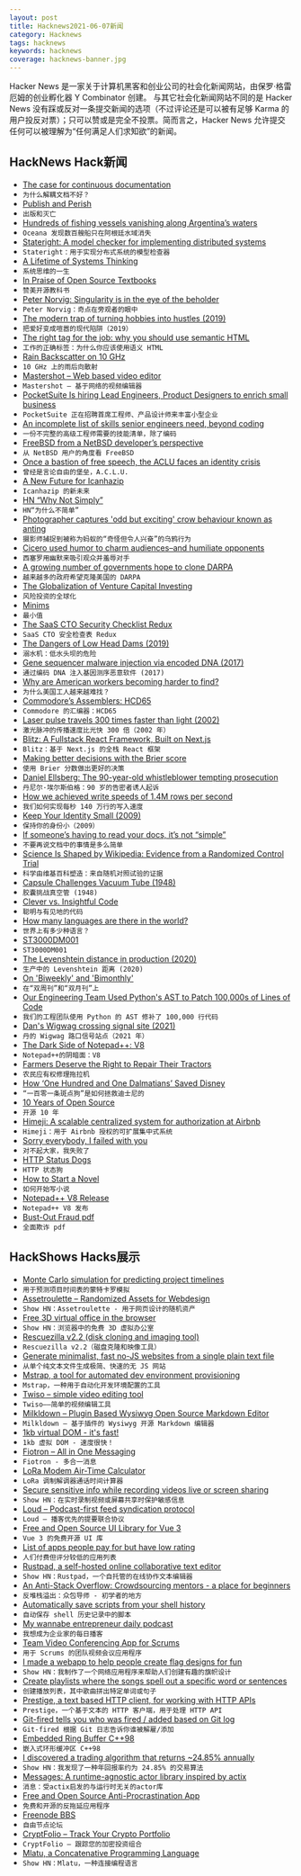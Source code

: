 ```yaml
---
layout: post
title: Hacknews2021-06-07新闻
category: Hacknews
tags: hacknews
keywords: hacknews
coverage: hacknews-banner.jpg
---
```


Hacker News 是一家关于计算机黑客和创业公司的社会化新闻网站，由保罗·格雷厄姆的创业孵化器 Y Combinator 创建。
与其它社会化新闻网站不同的是 Hacker News 没有踩或反对一条提交新闻的选项（不过评论还是可以被有足够 Karma 的用户投反对票）；只可以赞或是完全不投票。简而言之，Hacker News 允许提交任何可以被理解为“任何满足人们求知欲”的新闻。

## HackNews Hack新闻


- [The case for continuous documentation](https://www.virtuallifestyle.nl/2021/04/the-case-for-continuous-documentation/)
- `为什么解耦文档不好？`
- [Publish and Perish](https://erikhoel.substack.com/p/publish-and-perish)
- `出版和灭亡`
- [Hundreds of fishing vessels vanishing along Argentina’s waters](https://usa.oceana.org/publications/reports/oceana-finds-hundreds-vessels-vanishing-along-argentinas-waters#)
- `Oceana 发现数百艘船只在阿根廷水域消失`
- [Stateright: A model checker for implementing distributed systems](https://github.com/stateright/stateright)
- `Stateright：用于实现分布式系统的模型检查器`
- [A Lifetime of Systems Thinking](https://thesystemsthinker.com/a-lifetime-of-systems-thinking/)
- `系统思维的一生`
- [In Praise of Open Source Textbooks](item?id=27414145)
- `赞美开源教科书`
- [Peter Norvig: Singularity is in the eye of the beholder](https://wandb.ai/wandb_fc/gradient-dissent/reports/Peter-Norvig-Google-s-Director-of-Research-Singularity-is-in-the-eye-of-the-beholder--Vmlldzo2MTYwNjk?galleryTag=gradient-dissent)
- `Peter Norvig：奇点在旁观者的眼中`
- [The modern trap of turning hobbies into hustles (2019)](https://repeller.com/trap-of-turning-hobbies-into-hustles/)
- `把爱好变成喧嚣的现代陷阱（2019）`
- [The right tag for the job: why you should use semantic HTML](https://localghost.dev/2021/06/the-right-tag-for-the-job-why-you-should-use-semantic-html/)
- `工作的正确标签：为什么你应该使用语义 HTML`
- [Rain Backscatter on 10 GHz](https://destevez.net/2021/06/rain-backscatter-on-10-ghz/)
- `10 GHz 上的雨后向散射`
- [Mastershot – Web based video editor](https://mastershot.app)
- `Mastershot – 基于网络的视频编辑器`
- [PocketSuite Is hiring Lead Engineers, Product Designers to enrich small business](https://www.ycombinator.com/companies/pocketsuite)
- `PocketSuite 正在招聘首席工程师、产品设计师来丰富小型企业`
- [An incomplete list of skills senior engineers need, beyond coding](https://skamille.medium.com/an-incomplete-list-of-skills-senior-engineers-need-beyond-coding-8ed4a521b29f)
- `一份不完整的高级工程师需要的技能清单，除了编码`
- [FreeBSD from a NetBSD developer’s perspective](https://washbear.neocities.org/freebsd-netbsd-user.html)
- `从 NetBSD 用户的角度看 FreeBSD`
- [Once a bastion of free speech, the ACLU faces an identity crisis](https://www.nytimes.com/2021/06/06/us/aclu-free-speech.html)
- `曾经是言论自由的堡垒，A.C.L.U.`
- [A New Future for Icanhazip](https://major.io/2021/06/06/a-new-future-for-icanhazip/)
- `Icanhazip 的新未来`
- [HN “Why Not Simply”](https://hn.algolia.com/?dateRange=all&page=0&prefix=true&query=%22why%20not%20simply%22&sort=byPopularity&type=comment)
- `HN“为什么不简单”`
- [Photographer captures 'odd but exciting' crow behaviour known as anting](https://www.cbc.ca/news/canada/british-columbia/curious-crow-behavior-known-as-anting-looks-like-violent-dirt-bath-1.6053823)
- `摄影师捕捉到被称为蚂蚁的“奇怪但令人兴奋”的乌鸦行为`
- [Cicero used humor to charm audiences–and humiliate opponents](https://www.wsj.com/articles/how-to-tell-a-joke-review-a-funny-thing-happened-on-the-way-to-the-forum-11622821485)
- `西塞罗用幽默来吸引观众并羞辱对手`
- [A growing number of governments hope to clone DARPA](https://www.economist.com/science-and-technology/2021/06/03/a-growing-number-of-governments-hope-to-clone-americas-darpa)
- `越来越多的政府希望克隆美国的 DARPA`
- [The Globalization of Venture Capital Investing](https://avc.com/2021/06/the-globalization-of-venture-capital-investing/)
- `风险投资的全球化`
- [Minims](http://www.tweller.com/minims/index.html)
- `最小值`
- [The SaaS CTO Security Checklist Redux](https://www.goldfiglabs.com/guide/saas-cto-security-checklist/)
- `SaaS CTO 安全检查表 Redux`
- [The Dangers of Low Head Dams (2019)](https://practical.engineering/blog/2019/3/16/drowning-machine-the-dangers-of-low-head-dams)
- `溺水机：低水头坝的危险`
- [Gene sequencer malware injection via encoded DNA (2017)](https://www.wired.com/story/malware-dna-hack/)
- `通过编码 DNA 注入基因测序恶意软件 (2017)`
- [Why are American workers becoming harder to find?](https://www.economist.com/finance-and-economics/2021/04/29/why-are-american-workers-becoming-harder-to-find)
- `为什么美国工人越来越难找？`
- [Commodore’s Assemblers: HCD65](https://www.pagetable.com/?p=1540)
- `Commodore 的汇编器：HCD65`
- [Laser pulse travels 300 times faster than light (2002)](https://optics.org/article/8562)
- `激光脉冲的传播速度比光快 300 倍（2002 年）`
- [Blitz: A Fullstack React Framework, Built on Next.js](https://github.com/blitz-js/blitz)
- `Blitz：基于 Next.js 的全栈 React 框架`
- [Making better decisions with the Brier score](https://datarecipes.io/posts/brier_score/)
- `使用 Brier 分数做出更好的决策`
- [Daniel Ellsberg: The 90-year-old whistleblower tempting prosecution](https://www.bbc.co.uk/news/world-us-canada-57341592)
- `丹尼尔·埃尔斯伯格：90 岁的告密者诱人起诉`
- [How we achieved write speeds of 1.4M rows per second](https://questdb.io/blog/2021/05/10/questdb-release-6-0-tsbs-benchmark)
- `我们如何实现每秒 140 万行的写入速度`
- [Keep Your Identity Small (2009)](http://www.paulgraham.com/identity.html)
- `保持你的身份小（2009）`
- [If someone’s having to read your docs, it’s not “simple”](https://justsimply.dev)
- `不要再说文档中的事情是多么简单`
- [Science Is Shaped by Wikipedia: Evidence from a Randomized Control Trial](https://papers.ssrn.com/sol3/papers.cfm?abstract_id=3039505)
- `科学由维基百科塑造：来自随机对照试验的证据`
- [Capsule Challenges Vacuum Tube (1948)](https://books.google.com/books?id=YCcDAAAAMBAJ&pg=PA117)
- `胶囊挑战真空管 (1948)`
- [Clever vs. Insightful Code](https://www.hillelwayne.com/post/cleverness/)
- `聪明与有见地的代码`
- [How many languages are there in the world?](https://www.linguisticsociety.org/content/how-many-languages-are-there-world)
- `世界上有多少种语言？`
- [ST3000DM001](https://en.wikipedia.org/wiki/ST3000DM001)
- `ST3000DM001`
- [The Levenshtein distance in production (2020)](https://vishnubharathi.codes/blog/levenshtein-distance/index.html)
- `生产中的 Levenshtein 距离 (2020)`
- [On 'Biweekly' and 'Bimonthly'](https://www.merriam-webster.com/words-at-play/on-biweekly-and-bimonthly)
- `在“双周刊”和“双月刊”上`
- [Our Engineering Team Used Python's AST to Patch 100,000s of Lines of Code](https://engineering.soroco.com/abstract-syntax-tree-for-patching-code-and-assessing-code-quality/)
- `我们的工程团队使用 Python 的 AST 修补了 100,000 行代码`
- [Dan's Wigwag crossing signal site (2021)](http://www.trainweb.org/dansrailpix/WIG_WAG_PAGE1c.htm)
- `丹的 Wigwag 路口信号站点（2021 年）`
- [The Dark Side of Notepad++: V8](https://notepad-plus-plus.org/news/v8-dark-mode/)
- `Notepad++的阴暗面：V8`
- [Farmers Deserve the Right to Repair Their Tractors](https://www.farms.com/news/farmers-deserve-the-right-to-repair-their-tractors-168298.aspx)
- `农民应有权修理拖拉机`
- [How ‘One Hundred and One Dalmatians’ Saved Disney](https://www.smithsonianmag.com/innovation/how-one-hundred-and-one-dalmatians-saved-disney-180977869/)
- `“一百零一条斑点狗”是如何拯救迪士尼的`
- [10 Years of Open Source](https://solnic.codes/2021/06/04/10-years-of-open-source/)
- `开源 10 年`
- [Himeji: A scalable centralized system for authorization at Airbnb](https://medium.com/airbnb-engineering/himeji-a-scalable-centralized-system-for-authorization-at-airbnb-341664924574)
- `Himeji：用于 Airbnb 授权的可扩展集中式系统`
- [Sorry everybody, I failed with you](https://github.com/pedronauck/docz/issues/1634)
- `对不起大家，我失败了`
- [HTTP Status Dogs](https://httpstatusdogs.com/)
- `HTTP 状态狗`
- [How to Start a Novel](https://granta.com/notes-on-craft-jonathan-lee/)
- `如何开始写小说`
- [Notepad++ V8 Release](https://notepad-plus-plus.org/downloads/v8/)
- `Notepad++ V8 发布`
- [Bust-Out Fraud pdf](https://www.experian.com/assets/decision-analytics/white-papers/bust-out-fraud-white-paper.pdf)
- `全面欺诈 pdf`


## HackShows Hacks展示

- [ Monte Carlo simulation for predicting project timelines](https://quotes.vistimo.com)
- `用于预测项目时间表的蒙特卡罗模拟`
- [ Assetroulette – Randomized Assets for Webdesign](https://assetroulette.com/)
- `Show HN：Assetroulette - 用于网页设计的随机资产`
- [ Free 3D virtual office in the browser](https://www.spot.xyz)
- `Show HN：浏览器中的免费 3D 虚拟办公室`
- [ Rescuezilla v2.2 (disk cloning and imaging tool)](https://github.com/rescuezilla/rescuezilla/releases/latest)
- `Rescuezilla v2.2（磁盘克隆和映像工具）`
- [ Generate minimalist, fast no-JS websites from a single plain text file](https://leoncvlt.github.io/imml)
- `从单个纯文本文件生成极简、快速的无 JS 网站`
- [ Mstrap, a tool for automated dev environment provisioning](https://mstrap.dev)
- `Mstrap，一种用于自动化开发环境配置的工具`
- [ Twiso – simple video editing tool](https://video.twiso.co/)
- `Twiso——简单的视频编辑工具`
- [ Milkldown – Plugin Based Wysiwyg Open Source Markdown Editor](https://saul-mirone.github.io/milkdown/#/)
- `Milkldown – 基于插件的 Wysiwyg 开源 Markdown 编辑器`
- [ 1kb virtual DOM - it's fast!](https://github.com/millionjs/million)
- `1kb 虚拟 DOM - 速度很快！`
- [ Fiotron – All in One Messaging](https://fiotron.com/)
- `Fiotron - 多合一消息`
- [ LoRa Modem Air-Time Calculator](https://github.com/ifTNT/lora-air-time)
- `LoRa 调制解调器通话时间计算器`
- [ Secure sensitive info while recording videos live or screen sharing](https://blurweb.app)
- `Show HN：在实时录制视频或屏幕共享时保护敏感信息`
- [ Loud – Podcast-first feed syndication protocol](https://loud-feed-format.github.io/)
- `Loud – 播客优先的提要联合协议`
- [ Free and Open Source UI Library for Vue 3](https://vuestic.dev/)
- `Vue 3 的免费开源 UI 库`
- [ List of apps people pay for but have low rating](https://ideasfilter.com/?ref=hn)
- `人们付费但评分较低的应用列表`
- [ Rustpad, a self-hosted online collaborative text editor](https://github.com/ekzhang/rustpad)
- `Show HN：Rustpad，一个自托管的在线协作文本编辑器`
- [ An Anti-Stack Overflow: Crowdsourcing mentors - a place for beginners](item?id=27408291)
- `反堆栈溢出：众包导师 - 初学者的地方`
- [ Automatically save scripts from your shell history](https://github.com/asidiali/repro)
- `自动保存 shell 历史记录中的脚本`
- [ My wannabe entrepreneur daily podcast](https://anchor.fm/wannabentrepreneur)
- `我想成为企业家的每日播客`
- [ Team Video Conferencing App for Scrums](https://cogency.io)
- `用于 Scrums 的团队视频会议应用程序`
- [ I made a webapp to help people create flag designs for fun](https://flag.rachel.systems/)
- `Show HN：我制作了一个网络应用程序来帮助人们创建有趣的旗帜设计`
- [ Create playlists where the songs spell out a specific word or sentences](https://sheesh.spaghet.me)
- `创建播放列表，其中歌曲拼出特定单词或句子`
- [ Prestige, a text based HTTP client, for working with HTTP APIs](https://prestigemad.com)
- `Prestige，一个基于文本的 HTTP 客户端，用于处理 HTTP API`
- [ Git-fired tells you who was fired / added based on Git log](https://github.com/michaellee8/pubenvconfig/blob/master/scripts/git-fired)
- `Git-fired 根据 Git 日志告诉你谁被解雇/添加`
- [ Embedded Ring Buffer C++98](https://github.com/Bambofy/EmbeddedRingBuffer)
- `嵌入式环形缓冲区 C++98`
- [ I discovered a trading algorithm that returns ~24.85% annually](https://github.com/KibaeKim/SectorTradingAlgorithm)
- `Show HN：我发现了一种年回报率约为 24.85% 的交易算法`
- [ Messages: A runtime-agnostic actor library inspired by actix](https://github.com/popzxc/messages-rs)
- `消息：受actix启发的与运行时无关的actor库`
- [ Free and Open Source Anti-Procrastination App](https://dontwaste.today/)
- `免费和开源的反拖延应用程序`
- [ Freenode BBS](https://github.com/realrasengan/freenode-bbs)
- `自由节点论坛`
- [ CryptFolio – Track Your Crypto Portfolio](https://cryptfolio.in/)
- `CryptFolio – 跟踪您的加密投资组合`
- [ Mlatu, a Concatenative Programming Language](https://github.com/brightly-salty/mlatu)
- `Show HN：Mlatu，一种连接编程语言`

